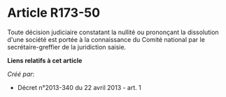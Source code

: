 # Article R173-50

Toute décision judiciaire constatant la nullité ou prononçant la dissolution d'une société est portée à la connaissance du
Comité national par le secrétaire-greffier de la juridiction saisie.

**Liens relatifs à cet article**

_Créé par_:

  - Décret n°2013-340 du 22 avril 2013 - art. 1

